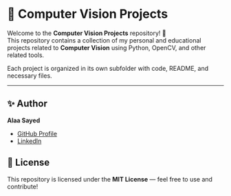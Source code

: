 # 📂 Computer Vision Projects

Welcome to the **Computer Vision Projects** repository! 👋  
This repository contains a collection of my personal and educational projects related to **Computer Vision** using Python, OpenCV, and other related tools.

Each project is organized in its own subfolder with code, README, and necessary files.

---

## ✨ Author
**Alaa Sayed**  
- [GitHub Profile](https://github.com/A1aaSayed)
- [LinkedIn]([https://linkedin.com/in/your-profile](https://www.linkedin.com/in/a1aasayed/))

## 📝 License
This repository is licensed under the **MIT License** — feel free to use and contribute!
